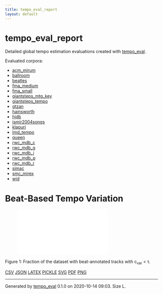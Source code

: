 ```yaml
---
title: tempo_eval_report
layout: default
---
```


# tempo_eval_report

Detailed global tempo estimation evaluations created with [tempo_eval](https://tempoeval.github.io/tempo_eval/).

Evaluated corpora:

- [acm_mirum](acm_mirum.md)
- [ballroom](ballroom.md)
- [beatles](beatles.md)
- [fma_medium](fma_medium.md)
- [fma_small](fma_small.md)
- [giantsteps_mtg_key](giantsteps_mtg_key.md)
- [giantsteps_tempo](giantsteps_tempo.md)
- [gtzan](gtzan.md)
- [hainsworth](hainsworth.md)
- [hjdb](hjdb.md)
- [ismir2004songs](ismir2004songs.md)
- [klapuri](klapuri.md)
- [lmd_tempo](lmd_tempo.md)
- [queen](queen.md)
- [rwc_mdb_c](rwc_mdb_c.md)
- [rwc_mdb_g](rwc_mdb_g.md)
- [rwc_mdb_j](rwc_mdb_j.md)
- [rwc_mdb_p](rwc_mdb_p.md)
- [rwc_mdb_r](rwc_mdb_r.md)
- [simac](simac.md)
- [smc_mirex](smc_mirex.md)
- [wjd](wjd.md)

# Beat-Based Tempo Variation

<figure>
<embed type="image/svg+xml" src="figures/all_variation.svg">
</figure>

<a name="figure1"></a>Figure 1: Fraction of the dataset with beat-annotated tracks with c<sub>var</sub> < τ.

[CSV](data/all_variation.csv "Download data as CSV") [JSON](data/all_variation.json "Download data as JSON") [LATEX](data/all_variation.latex "Download data as LATEX") [PICKLE](data/all_variation.pickle "Download data as PICKLE") [SVG](figures/all_variation.svg "Open Figure") [PDF](figures/all_variation.pdf "Open Figure") [PNG](figures/all_variation.png "Open Figure") 

-------------------------
Generated by [tempo_eval](https://tempoeval.github.io/tempo_eval/) 0.1.0 on 2020-10-14 09:03. Size L.
